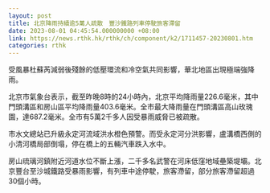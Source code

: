 ```yaml
---
layout: post
title: 北京降雨持續逾5萬人疏散　豐沙鐵路列車停駛旅客滯留
date: 2023-08-01 04:45:54.000000000 +08:00
link: https://news.rthk.hk/rthk/ch/component/k2/1711457-20230801.htm
categories: rthk
---
```


受風暴杜蘇芮減弱後殘餘的低壓環流和冷空氣共同影響，華北地區出現極端強降雨。

北京市氣象台表示，截至昨晚8時的24小時內，北京平均降雨量226.6毫米，其中門頭溝區和房山區平均降雨量403.6毫米。全市最大降雨量在門頭溝區高山玫瑰園，達687.2毫米。全市有5萬2千多人因受暴雨威脅已被疏散。

市水文總站已升級永定河流域洪水橙色預警。而受永定河分洪影響，盧溝橋西側的小清河橋局部倒塌，停在橋上的五輛汽車跌入水中。

房山琉璃河鎮附近河道水位不斷上漲，二千多名武警在河床低窪地域壘築堤壩。北京豐台至沙城鐵路受暴雨影響，有列車中途停駛，旅客滯留，部分旅客滯留超過30個小時。
